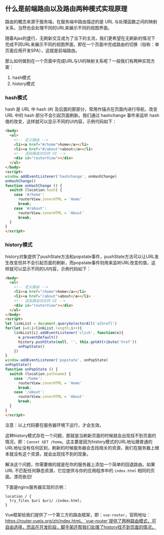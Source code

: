 ## 什么是前端路由以及路由两种模式实现原理

路由的概念来源于服务端，在服务端中路由描述的是 URL 与处理函数之间的映射关系，当然也会处理不同的URL来展示不同的视图界面。

随着Ajax的盛行，无刷新交互成为了当下的主流，我们更希望在无刷新的情况下完成不同URL来展示不同的视图界面，即在一个页面中完成路由的切换（俗称：单页面应用开发SPA），这就是前端路由。

那么如何做到在一个页面中完成URL与UI的映射关系呢？一般我们有两种实现方案：

1. hash模式
2. history模式

### hash模式

hash 是 URL 中 hash (#) 及后面的那部分，常用作锚点在页面内进行导航，改变 URL 中的 hash 部分不会引起页面刷新。我们通过 hashchange 事件来监听 hash 值的改变，这样就可以显示不同的UI内容，示例代码如下：

```html 
<body>
  <ul>
    <!-- 定义路由 -->
    <li><a href="#/home">home</a></li>
    <li><a href="#/about">about</a></li>
    <!-- 渲染路由对应的 UI -->
    <div id="routerView"></div>
  </ul>
</body>
<script>
window.addEventListener('hashchange', onHashChange)
onHashChange()
function onHashChange () {
  switch (location.hash) {
    case '#/home':
      routerView.innerHTML = 'Home'
      break;
    case '#/about':
      routerView.innerHTML = 'About'
      break;
  }
}
</script>
```

### history模式

history对象提供了pushState方法和popstate事件，pushState方法可以让URL发生改变但并不会引起页面的刷新，而popstate事件则用来监听URL改变的值，这样就可以显示不同的UI内容，示例代码如下：

```html
<body>
  <ul>
    <!-- 定义路由 -->
    <li><a href="/home">home</a></li>
    <li><a href="/about">about</a></li>
    <!-- 渲染路由对应的 UI -->
    <div id="routerView"></div>
  </ul>
</body>
<script>
let linkList = document.querySelectorAll('a[href]')
for(let i=0;i<linkList.length;i++){
    linkList[i].addEventListener('click', function(e){
      e.preventDefault()
      history.pushState(null, '', this.getAttribute('href'))
      onPopState()
    })
}
window.addEventListener('popstate', onPopState)
onPopState()
function onPopState () {
  switch (location.pathname) {
    case '/home':
      routerView.innerHTML = 'Home'
      break;
    case '/about':
      routerView.innerHTML = 'About'
      break;
  }
}
</script>
```

注意：以上代码要在服务器环境下运行，才会生效。

这种history模式存在一个问题，那就是当刷新页面的时候就会出现找不到页面的情况，即：`Cannot GET /home`。这主要是因为history模式的URL地址跟普通的URL地址没有任何区别，刷新的时候服务器会去找相关的资源，我们在服务器上根本就没有这个资源，就会出现找不到的现象。

解决这个问题，你需要做的就是在你的服务器上添加一个简单的回退路由。如果 URL 不匹配任何静态资源，它应提供与你的应用程序中的 `index.html` 相同的页面。漂亮依旧!

下面是nginx服务器实现的示例：

```ng
location / {
  try_files $uri $uri/ /index.html;
}
```

Vue框架给我们提供了一个第三方的路由框架，即：`vue-router`，官网地址：https://router.vuejs.org/zh/index.html。`vue-router`提供了两种路由模式，可自由选择，而且在开发阶段，脚手架还帮我们处理了history找不到页面的情况。